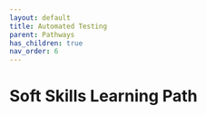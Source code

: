 ```yaml
---
layout: default
title: Automated Testing
parent: Pathways
has_children: true
nav_order: 6
---
```


# Soft Skills Learning Path

